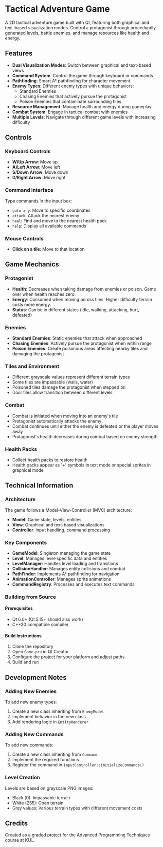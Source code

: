 # Tactical Adventure Game

A 2D tactical adventure game built with Qt, featuring both graphical and text-based visualization modes. Control a protagonist through procedurally generated levels, battle enemies, and manage resources like health and energy.

## Features

- **Dual Visualization Modes**: Switch between graphical and text-based views
- **Command System**: Control the game through keyboard or commands
- **Pathfinding**: Smart A* pathfinding for character movement
- **Enemy Types**: Different enemy types with unique behaviors:
  - Standard Enemies
  - Chasing Enemies that actively pursue the protagonist
  - Poison Enemies that contaminate surrounding tiles
- **Resource Management**: Manage health and energy during gameplay
- **Combat System**: Engage in tactical combat with enemies
- **Multiple Levels**: Navigate through different game levels with increasing difficulty

## Controls

### Keyboard Controls
- **W/Up Arrow**: Move up
- **A/Left Arrow**: Move left
- **S/Down Arrow**: Move down
- **D/Right Arrow**: Move right

### Command Interface
Type commands in the input box:
- `goto x y`: Move to specific coordinates
- `attack`: Attack the nearest enemy
- `heal`: Find and move to the nearest health pack
- `help`: Display all available commands

### Mouse Controls
- **Click on a tile**: Move to that location

## Game Mechanics

### Protagonist
- **Health**: Decreases when taking damage from enemies or poison. Game over when health reaches zero.
- **Energy**: Consumed when moving across tiles. Higher difficulty terrain costs more energy.
- **Status**: Can be in different states (idle, walking, attacking, hurt, defeated)

### Enemies
- **Standard Enemies**: Static enemies that attack when approached
- **Chasing Enemies**: Actively pursue the protagonist when within range
- **Poison Enemies**: Create poisonous areas affecting nearby tiles and damaging the protagonist

### Tiles and Environment
- Different grayscale values represent different terrain types
- Some tiles are impassable (walls, water)
- Poisoned tiles damage the protagonist when stepped on
- Door tiles allow transition between different levels

### Combat
- Combat is initiated when moving into an enemy's tile
- Protagonist automatically attacks the enemy
- Combat continues until either the enemy is defeated or the player moves away
- Protagonist's health decreases during combat based on enemy strength

### Health Packs
- Collect health packs to restore health
- Health packs appear as '+' symbols in text mode or special sprites in graphical mode

## Technical Information

### Architecture
The game follows a Model-View-Controller (MVC) architecture:
- **Model**: Game state, levels, entities
- **View**: Graphical and text-based visualizations
- **Controller**: Input handling, command processing

### Key Components
- **GameModel**: Singleton managing the game state
- **Level**: Manages level-specific data and entities
- **LevelManager**: Handles level loading and transitions
- **CollisionHandler**: Manages entity collisions and combat
- **PathFinder**: Implements A* pathfinding for navigation
- **AnimationController**: Manages sprite animations
- **CommandRegistry**: Processes and executes text commands

### Building from Source

#### Prerequisites
- Qt 6.0+ (Qt 5.15+ should also work)
- C++20 compatible compiler

#### Build Instructions
1. Clone the repository
2. Open `Game.pro` in Qt Creator
3. Configure the project for your platform and adjust paths
4. Build and run

## Development Notes

### Adding New Enemies
To add new enemy types:
1. Create a new class inheriting from `EnemyModel`
2. Implement behavior in the new class
3. Add rendering logic in `EntityRenderer`

### Adding New Commands
To add new commands:
1. Create a new class inheriting from `Command`
2. Implement the required functions
3. Register the command in `InputController::initializeCommands()`

### Level Creation
Levels are based on grayscale PNG images:
- Black (0): Impassable terrain
- White (255): Open terrain
- Gray values: Various terrain types with different movement costs

## Credits

Created as a graded project for the Advanced Programming Techniques course at KUL.
